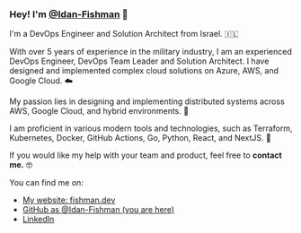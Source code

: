 ### Hey! I'm [@Idan-Fishman](https://fishman.dev) 👋

I'm a DevOps Engineer and Solution Architect from Israel. 🇮🇱

With over 5 years of experience in the military industry, I am an experienced DevOps Engineer, DevOps Team Leader and Solution Architect. I have designed and implemented complex cloud solutions on Azure, AWS, and Google Cloud. ☁️

My passion lies in designing and implementing distributed systems across AWS, Google Cloud, and hybrid environments. 🚀

I am proficient in various modern tools and technologies, such as Terraform, Kubernetes, Docker, GitHub Actions, Go, Python, React, and NextJS. 🤖

If you would like my help with your team and product, feel free to **contact me.** 🤓

You can find me on:
* [My website: fishman.dev](https://fishman.dev)
* [GitHub as @Idan-Fishman (you are here)](https://github.com/Idan-Fishman)
* [LinkedIn](https://linkedin.com/in/Idan-Fishman)
